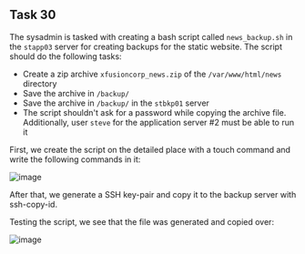 ## Task 30

The sysadmin is tasked with creating a bash script called `news_backup.sh` in the `stapp03` server for creating backups for the static website. The script should do the following tasks:
- Create a zip archive `xfusioncorp_news.zip` of the `/var/www/html/news` directory
- Save the archive in `/backup/`
- Save the archive in `/backup/` in the `stbkp01` server
- The script shouldn't ask for a password while copying the archive file. Additionally, user `steve` for the application server #2 must be able to run it

First, we create the script on the detailed place with a touch command and write the following commands in it:

![image](https://github.com/kmilach/kodekloud-engineer/assets/53876300/8495f54f-9160-4972-ad6e-6f5e02a04705)

After that, we generate a SSH key-pair and copy it to the backup server with ssh-copy-id.

Testing the script, we see that the file was generated and copied over:

![image](https://github.com/kmilach/kodekloud-engineer/assets/53876300/32fd0ae3-e7de-4f1d-8660-bdf5a1250458)
